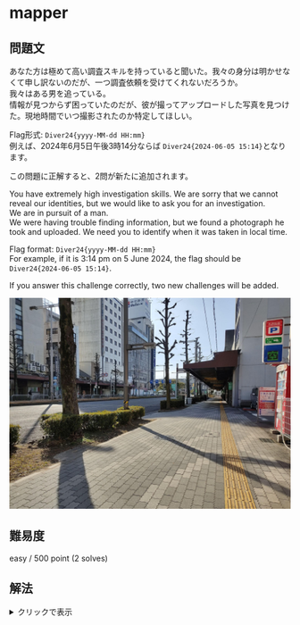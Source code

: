 # mapper

## 問題文

あなた方は極めて高い調査スキルを持っていると聞いた。我々の身分は明かせなくて申し訳ないのだが、一つ調査依頼を受けてくれないだろうか。  
我々はある男を追っている。  
情報が見つからず困っていたのだが、彼が撮ってアップロードした写真を見つけた。現地時間でいつ撮影されたのか特定してほしい。

Flag形式: `Diver24{yyyy-MM-dd HH:mm}`  
例えば、2024年6月5日午後3時14分ならば `Diver24{2024-06-05 15:14}`となります。

この問題に正解すると、2問が新たに追加されます。

You have extremely high investigation skills. We are sorry that we cannot reveal our identities, but we would like to ask you for an investigation.  
We are in pursuit of a man.  
We were having trouble finding information, but we found a photograph he took and uploaded. We need you to identify when it was taken in local time.

Flag format: `Diver24{yyyy-MM-dd HH:mm}`  
For example, if it is 3:14 pm on 5 June 2024, the flag should be `Diver24{2024-06-05 15:14}`.

If you answer this challenge correctly, two new challenges will be added.

![](street.jpg)

## 難易度

easy / 500 point (2 solves)

## 解法

<details>

<summary>クリックで表示</summary>

この画像のExifには特に撮影時刻を示すデータはありません。また、日時・時刻を推定できる要素は画像内に写っていません。
さらに、この画像そのものをReverse Image Searchしても同一の画像は見つかりません。

そこでまず、この場所を特定します。画像の左側のビル群をGoogle Lensにかけると、岐阜県のJR岐阜駅前であることわかります。
とりあえずはGoogleのストリートビューでこのあたりでユーザーにより投稿された画像を探します。しかし、該当するものは見つかりません。

そこで、さらに別の手段を考えます。「彼が撮ってアップロードした写真」とあるので、ネット上のどこかにあるのではないか、と考えます。しかし、ネット上の情報を無為に探るのは難しく、何かしらの手がかりが必要です。

場所がわかる写真を得たら、まずは撮影地やその近辺について調べてみるのは一つの手です。

岐阜駅前であると分かったので、[Wikipediaの岐阜駅の記事](https://ja.wikipedia.org/wiki/%E5%B2%90%E9%98%9C%E9%A7%85)（[英語版](https://en.wikipedia.org/wiki/Gifu_Station)も可）を参照し、右上にある「座標」のリンクをクリックすると[Geohack](https://geohack.toolforge.org/geohack.php?language=ja&pagename=%E5%B2%90%E9%98%9C%E9%A7%85&params=35_24_34.250_N_136_45_23.475_E_region:JP_type:railwaystation)というサービスにリンクされます。
Geohackは非常に有用なリンク集で、座標情報を基に外部の地図サービス・GISサービスへ転送してくれるものです。グローバルなものだけでなく、その地域単位のサービスも一部カバーしており、よく知らない地域の情報収集に用いることができます。

Geohackには `Mapillary.com Crowdsourced street view` というリンクがあり、"crowdsourced"と書かれていることから利用者が投稿できる性質であると判断できます。

また、メタ的な解き方にはなってしまうのですが、問題文のタイトル"mapper"も一種のヒントです。Discord上のAnnouncementでも、「チャレンジ全体を注意深くよく読んで」とアナウンスしています。
"mapper image/photo upload"や "mapping image upload"といった検索が有効です。OSINT CTFでは「問題文に登場した情報をそのまま検索する」という手法が用いられることがあります。（[mapper](https://eow.alc.co.jp/search?q=mapper)という単語から OSINT CTFでよく使われるOpenStreetMapを想起し、"[OSM streetview](https://duckduckgo.com/?t=h_&q=osm+streetview&ia=web)"で検索することでMapillaryの存在を認識できます。）

あるいは、場所を特定する（ジオロケーション）の段階で "OSINT geolocation" と検索し、Google MapsやOSMなどと並んで有用なツールとして挙がっているのを見た人もいるかもしれません。

なお、このチャレンジの画像には、メタデータ（IPTC）に["FBMD"から始まる文字列](https://iptc.org/news/what-does-facebook-do-with-your-photo-metadata/)が含まれています。これはMapillaryがMeta社の傘下にあることによるものです。Meta社のサービスはFacebookやInstagramが有名ですが、Wikipediaを確認すると[日本語版](https://ja.wikipedia.org/wiki/Meta_(%E4%BC%81%E6%A5%AD))・[英語版](https://en.wikipedia.org/wiki/Meta_Platforms)ともにMapillaryを買収したことが概要のセクションに記載されており、ここに着目してMapillaryを知ることも可能です。

いずれにせよ、Mapillaryというサービスでこの場所のあたりの投稿を探すと、[この投稿]( https://www.mapillary.com/app/?pKey=438678415240541 )にヒットします。  
Image Detailsに、撮影日2023年2月6日、撮影時刻9時46分が入っているのでこれがフラグとなります。

なお、作問・レビュー過程において easy で分類していた理由ですが、以下の通りです。

- Mapillary自体はストリートビューが存在しない地域でのジオロケーションに用いられるため、ジオロケーション上級者なら知っている人も居ると考えられた
- ツールを知らなくても、Wikipediaという基本的な情報源から1クリックで見つけられる
- 加えて、タイトルをヒントとしたメタ的な解き方も可能であり、その到達過程も複数考えられる

しかし、結果的にsolves数が少なかったことを考えると、難易度の設定が easy であるべきではなかったと認識しています。

このような問題に関しては、今後の難易度調整で改善を図ってまいります。

</details>